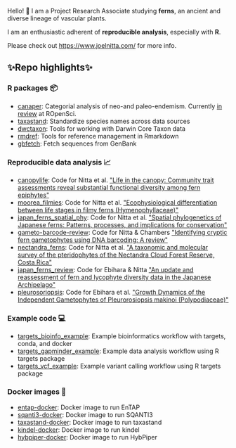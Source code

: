 Hello! 👋 I am a Project Research Associate studying __ferns__, an ancient and diverse lineage of vascular plants.

I am an enthusiastic adherent of __reproducible analysis__, especially with __R__. 

Please check out https://www.joelnitta.com/ for more info.

## ✨Repo highlights✨

### R packages 📦

- [canaper](https://github.com/joelnitta/canaper): Categorial analysis of neo-and paleo-endemism. Currently [in review](https://github.com/ropensci/software-review/issues/475) at ROpenSci.
- [taxastand](https://github.com/joelnitta/canaper): Standardize species names across data sources
- [dwctaxon](https://github.com/joelnitta/dwctaxon): Tools for working with Darwin Core Taxon data
- [rmdref](https://github.com/joelnitta/rmdref): Tools for reference management in Rmarkdown
- [gbfetch](https://github.com/joelnitta/gbfetch): Fetch sequences from GenBank

### Reproducible data analysis 📈

- [canopylife](https://github.com/joelnitta/canopylife): Code for Nitta et al. ["Life in the canopy: Community trait assessments reveal substantial functional diversity among fern epiphytes"](https://doi.org/10.1111/nph.16607)
- [moorea_filmies](https://github.com/joelnitta/moorea_filmies): Code for Nitta et al. ["Ecophysiological differentiation between life stages in filmy ferns (Hymenophyllaceae)"](https://doi.org/10.1007/s10265-021-01318-z)
- [japan_ferns_spatial_phy](https://github.com/joelnitta/japan_ferns_spatial_phy): Code for Nitta et al. ["Spatial phylogenetics of Japanese ferns: Patterns, processes, and implications for conservation"](https://doi.org/10.1101/2021.08.26.457744)
- [gameto-barcode-review](https://github.com/joelnitta/gameto-barcode-review): Code for Nitta & Chambers ["Identifying cryptic fern gametophytes using DNA barcoding: A review"](https://ecoevorxiv.org/dr25p/)
- [nectandra_ferns](https://github.com/joelnitta/nectandra_ferns): Code for Nitta et al. ["A taxonomic and molecular survey of the pteridophytes of the Nectandra Cloud Forest Reserve, Costa Rica"](https://doi.org/10.1371/journal.pone.0241231)
- [japan_ferns_review](https://github.com/joelnitta/japan_ferns_review): Code for Ebihara & Nitta ["An update and reassessment of fern and lycophyte diversity data in the Japanese Archipelago"](https://doi.org/10.1007/s10265-019-01137-3)
- [pleurosoriopsis](https://github.com/joelnitta/pleurosoriopsis): Code for Ebihara et al. ["Growth Dynamics of the Independent Gametophytes of Pleurorosiopsis makinoi (Polypodiaceae)"](https://www.kahaku.go.jp/research/publication/botany/download/45_2/L_BNMNS_B45-2_77.pdf)

### Example code 💻

- [targets_bioinfo_example](https://github.com/joelnitta/targets_bioinfo_example): Example bioinformatics workflow with targets, conda, and docker 
- [targets_gapminder_example](https://github.com/joelnitta/targets_gapminder_example): Example data analysis workflow using R targets package
- [targets_vcf_example](https://github.com/joelnitta/targets_vcf_example): Example variant calling workflow using R targets package 

### Docker images 🐳

- [entap-docker](https://github.com/joelnitta/entap-docker): Docker image to run EnTAP 
- [sqanti3-docker](https://github.com/joelnitta/sqanti3-docker): Docker image to run SQANTI3
- [taxastand-docker](https://github.com/joelnitta/taxastand-docker): Docker image to run taxastand
- [kindel-docker](https://github.com/joelnitta/kindel-docker): Docker image to run kindel
- [hybpiper-docker](https://github.com/joelnitta/hybpiper-docker): Docker image to run HybPiper

